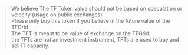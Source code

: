 > We believe The TF Token value should not be based on speculation or velocity (usage on public exchanges) <BR>
> Please only buy this token if you believe in the future value of the TFGrid <BR>
> The TFT is meant to be value of exchange on the TFGrid. <BR>
> the TFTs are not an investment instrument, TFTs are used to buy and sell IT capacity.
